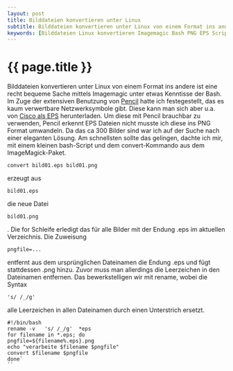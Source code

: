 ```yaml
---
layout: post
title: Bilddateien konvertieren unter Linux
subtitle: Bilddateien konvertieren unter Linux von einem Format ins andere ist eine recht bequeme Sache mittels Imagemagic unter etwas Kenntisse der Bash.
keywords: [Bilddateien Linux konvertieren Imagemagic Bash PNG EPS Script convert]
---
```

# {{ page.title }}

Bilddateien konvertieren unter Linux von einem Format ins andere ist eine recht bequeme Sache mittels Imagemagic unter etwas Kenntisse der Bash. Im Zuge der extensiven Benutzung von [Pencil](https://www.elastic2ls.com/pencil) hatte ich festegestellt, das es kaum verwertbare Netzwerksymbole gibt. Diese kann man sich aber u.a. von [Cisco als EPS](httpss://www.cisco.com/c/en/us/about/brand-center/network-topology-icons.html) herunterladen. Um diese mit Pencil brauchbar zu verwenden, Pencil erkennt EPS Dateien nicht musste ich diese ins PNG Format umwandeln. Da das ca 300 Bilder sind war ich auf der Suche nach einer eleganten Lösung. Am schnellsten sollte das gelingen, dachte ich mir, mit einem kleinen bash-Script und dem convert-Kommando aus dem ImageMagick-Paket.

```convert bild01.eps bild01.png```

erzeugt aus

```bild01.eps```

die neue Datei

```bild01.png```

. Die for Schleife erledigt das für alle Bilder mit der Endung .eps im aktuellen Verzeichnis. Die Zuweisung

```pngfile=...```

entfernt aus dem ursprünglichen Dateinamen die Endung .eps und fügt stattdessen .png hinzu. Zuvor muss man allerdings die Leerzeichen in den Dateinamen entfernen. Das bewerkstelligen wir mit rename, wobei die Syntax

```'s/ /_/g'```

alle Leerzeichen in allen Dateinamen durch einen Unterstrich ersetzt.

```
#!/bin/bash
rename -v   's/ /_/g'  *eps
for filename in *.eps; do
pngfile=${filename%.eps}.png
echo "verarbeite $filename $pngfile"
convert $filename $pngfile
done`
``
